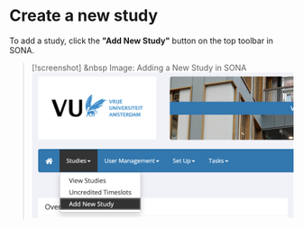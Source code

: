 
# Create a new study

To add a study, click the **"Add New Study"** button on the top toolbar in SONA. 

>[!screenshot] <i class="fa-solid fa-camera"></i> &nbsp Image: Adding a New Study in SONA
><img src="/static/images/add_new_study.png" alt="Add New Study" class="responsive-image">

 